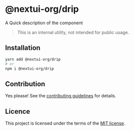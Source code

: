 # @nextui-org/drip

A Quick description of the component

> This is an internal utility, not intended for public usage.

## Installation

```sh
yarn add @nextui-org/drip
# or
npm i @nextui-org/drip
```

## Contribution

Yes please! See the
[contributing guidelines](https://github.com/nextui-org/nextui/blob/master/CONTRIBUTING.md)
for details.

## Licence

This project is licensed under the terms of the
[MIT license](https://github.com/nextui-org/nextui/blob/master/LICENSE).